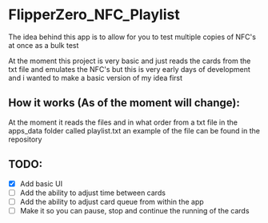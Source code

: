 # FlipperZero_NFC_Playlist
The idea behind this app is to allow for you to test multiple copies of NFC's at once as a bulk test

At the moment this project is very basic and just reads the cards from the txt file and emulates the NFC's but this is very early days of development and i wanted to make a basic version of my idea first

## How it works (As of the moment will change):
At the moment it reads the files and in what order from a txt file in the apps_data folder called playlist.txt an example of the file can be found in the repository

## TODO:
- [x] Add basic UI
- [ ] Add the ability to adjust time between cards
- [ ] Add the ability to adjust card queue from within the app
- [ ] Make it so you can pause, stop and continue the running of the cards